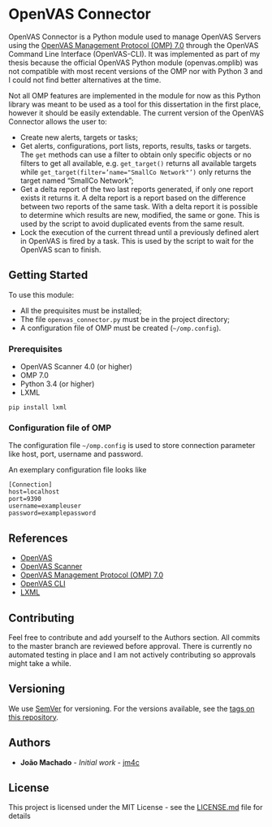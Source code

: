 # OpenVAS Connector

OpenVAS Connector is a Python module used to manage OpenVAS Servers using the [OpenVAS Management Protocol (OMP) 7.0](https://docs.greenbone.net/API/OMP/omp-7.0.html)  through the OpenVAS Command Line Interface
(OpenVAS-CLI). It was implemented as part of my thesis because the official OpenVAS
Python module (openvas.omplib) was not compatible with most recent versions of the OMP
nor with Python 3 and I could not find better alternatives at the time.

Not all OMP features are implemented in the module for now as this Python library was
meant to be used as a tool for this dissertation in the first place, however it should be easily
extendable. The current version of the OpenVAS Connector allows the user to:

- Create new alerts, targets or tasks;
- Get alerts, configurations, port lists, reports, results, tasks or targets. The `get` methods
can use a filter to obtain only specific objects or no filters to get all available, e.g.
`get_target()` returns all available targets while `get_target(filter=’name="SmallCo Network"’)` only returns the target named “SmallCo Network”;
- Get a delta report of the two last reports generated, if only one report exists it returns
it. A delta report is a report based on the difference between two reports of the same
task. With a delta report it is possible to determine which results are new, modified,
the same or gone. This is used by the script to avoid duplicated events from the same
result.
- Lock the execution of the current thread until a previously defined alert in OpenVAS
is fired by a task. This is used by the script to wait for the OpenVAS scan to finish.

## Getting Started

To use this module:
- All the prequisites must be installed;
- The file `openvas_connector.py` must be in the project directory;
- A configuration file of OMP must be created (`~/omp.config`).

### Prerequisites
- OpenVAS Scanner 4.0 (or higher)
- OMP 7.0 
- Python 3.4 (or higher)
- LXML
```
pip install lxml
```

### Configuration file of OMP

The configuration file `~/omp.config` is used to store connection parameter like host, port, username and password.

An exemplary configuration file looks like
```
[Connection]
host=localhost
port=9390
username=exampleuser
password=examplepassword
```

## References
- [OpenVAS](http://www.openvas.org/)
- [OpenVAS Scanner](https://github.com/greenbone/openvas-scanner)
- [OpenVAS Management Protocol (OMP) 7.0](https://docs.greenbone.net/API/OMP/omp-7.0.html)
- [OpenVAS CLI](http://www.openvas.org/src-doc/openvas-cli/index.html)
- [LXML](https://lxml.de/)

## Contributing

Feel free to contribute and add yourself to the Authors section. All commits to the master branch are reviewed before approval. There is currently no automated testing in place and I am not actively contributing so approvals might take a while. 

## Versioning

We use [SemVer](http://semver.org/) for versioning. For the versions available, see the [tags on this repository](https://github.com/your/project/tags). 

## Authors

* **João Machado** - *Initial work* - [jm4c](https://github.com/jm4c)

## License

This project is licensed under the MIT License - see the [LICENSE.md](LICENSE.md) file for details
